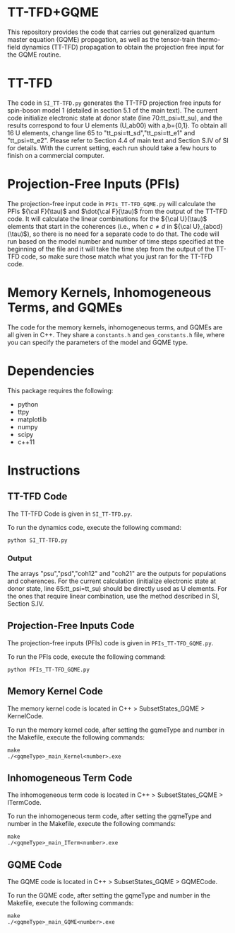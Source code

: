 # TT-TFD+GQME
This repository provides the code that carries out generalized quantum master equation (GQME) propagation, as well as the tensor-train thermo-field dynamics (TT-TFD) propagation to obtain the projection free input for the GQME routine. 

# TT-TFD
The code in `SI_TT-TFD.py` generates the TT-TFD projection free inputs for spin-boson model 1 (detailed in section 5.1 of the main text). The current code initialize electronic state at donor state (line 70:tt_psi=tt_su), and the results correspond to four U elements (U_ab00) with a,b={0,1}. To obtain all 16 U elements, change line 65 to "tt_psi=tt_sd","tt_psi=tt_e1" and "tt_psi=tt_e2". Please refer to Section 4.4 of main text and Section S.IV of SI for details. With the current setting, each run should take a few hours to finish on a commercial computer. 

# Projection-Free Inputs (PFIs)

The projection-free input code in `PFIs_TT-TFD_GQME.py` will calculate the PFIs ${\cal F}(\tau)$ and $\dot{\cal F}(\tau)$ from the output of the TT-TFD code. It will calculate the linear combinations for the ${\cal U}(\tau)$ elements that start in the coherences (i.e., when $c \neq d$ in ${\cal U}_{abcd}(\tau)$), so there is no need for a separate code to do that. The code will run based on the model number and number of time steps specified at the beginning of the file and it will take the time step from the output of the TT-TFD code, so make sure those match what you just ran for the TT-TFD code. 

# Memory Kernels, Inhomogeneous Terms, and GQMEs

The code for the memory kernels, inhomogeneous terms, and GQMEs are all given in C++. They share a `constants.h` and `gen_constants.h` file, where you can specify the parameters of the model and GQME type. 

# Dependencies
 
 This package requires the following:
 
 - python
 - ttpy
 - matplotlib
 - numpy
 - scipy
 - c++11


 # Instructions
 
 ## TT-TFD Code
 
 The TT-TFD Code is given in `SI_TT-TFD.py`.
 
 To run the dynamics code, execute the following command:
 
 ```
 python SI_TT-TFD.py
 ```
 
### Output
The arrays "psu","psd","coh12" and "coh21" are the outputs for populations and coherences. For the current calculation (initialize electronic state at donor state, line 65:tt_psi=tt_su) should be directly used as U elements. For the ones that require linear combination, use the method described in SI, Section S.IV. 
 
## Projection-Free Inputs Code

The projection-free inputs (PFIs) code is given in `PFIs_TT-TFD_GQME.py`.

 To run the PFIs code, execute the following command:
 
 ```
 python PFIs_TT-TFD_GQME.py
 ```
## Memory Kernel Code

The memory kernel code is located in C++ > SubsetStates_GQME > KernelCode.

 To run the memory kernel code, after setting the gqmeType and number in the Makefile, execute the following commands:
 
 ```
 make
 ./<gqmeType>_main_Kernel<number>.exe
 ```
 
 ## Inhomogeneous Term Code

The inhomogeneous term code is located in C++ > SubsetStates_GQME > ITermCode.
 
  To run the inhomogeneous term code, after setting the gqmeType and number in the Makefile, execute the following commands:
 
 ```
 make
 ./<gqmeType>_main_ITerm<number>.exe
 ```
 
 ## GQME Code

The GQME code is located in C++ > SubsetStates_GQME > GQMECode.
 
To run the GQME code, after setting the gqmeType and number in the Makefile, execute the following commands:
 
 ```
 make
 ./<gqmeType>_main_GQME<number>.exe
 ```


